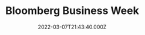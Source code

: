 ---
collection_archive: false
collection_awards: []
collection_category:
  - Editorial
  - Reportage
  - Color
  - Environments
collection_content: >-
  Forty years ago, when baby boomers were starting families, Wall Street
  invented a new field of financial engineering to turn giant pools of capital
  into loans for consumers. This time around, it was the boomers’ kids who were
  settling down, but a shortage of housing combined with stagnant wages and more
  stringent lending standards was pushing ownership out of reach for young
  families. So Wall Street built a new machine, one that collected rental income
  and packaged it into a different kind of revenue stream for institutional
  investors.⁠


  In this version of the story, there aren’t enough rentals for families who
  want to live in a good neighborhood but can’t afford a down payment.⁠ ⁠


  Tenant rights advocates have described Wall Street landlords as mass evictors,
  and conservative pundits such as Fox News’ Tucker Carlson have blasted them
  for crowding regular homebuyers out of the market, warning that the very fate
  of the republic is at stake. Democrats have been in agreement with this
  sentiment. The Biden administration has argued that big investors are making
  it hard for families to participate in a crucial part of the American dream.⁠


  These aren’t merely symbolic concerns. Home equity represents a huge portion
  of wealth in the U.S., especially for moderate-income families that have few
  other opportunities to use borrowed money to invest in assets that can rise in
  value over time. Price appreciation lets owners accrue wealth and then tap
  their equity when they have a large or unexpected expense.
collection_cover: 'https://d1sf55qlb7p6hz.cloudfront.net/rent_cover-1.jpg'
collection_cover_mobile: 'https://d1sf55qlb7p6hz.cloudfront.net/rent_vertical-cover-1.jpg'
collection_description: >-
  Wall Street is buying starter homes to quietly become America’s landlord,
  promoting a new vision of the America dream: paying rent. Pictured is a
  topographical study of homes from Progress Residential, one of the biggest
  Wall Street landlords in the country.
collection_description_alignment: center
collection_exhibition: []
collection_filter: Commissioned + Stock
collection_hidden: false
collection_meta: The Rent is too Damn High
collection_meta_2: ''
collection_press: []
collection_preview:
  - 'https://d1sf55qlb7p6hz.cloudfront.net/rent_4x3-6.jpg'
  - 'https://d1sf55qlb7p6hz.cloudfront.net/rent_4x3-1.jpg'
  - 'https://d1sf55qlb7p6hz.cloudfront.net/rent_4x3-3.jpg'
  - 'https://d1sf55qlb7p6hz.cloudfront.net/rent_4x3-4.jpg'
  - 'https://d1sf55qlb7p6hz.cloudfront.net/rent_4x3-5.jpg'
cover_image: ''
date: 2022-03-07T21:43:40.000Z
hide_footer: false
layout: blocks
navigation_theme: white
px_extra: true
row_alignment: between
slug: bloomberg-rent
theme_color: '#C6E3FF'
theme_color_all_works: ''
title: Bloomberg Business Week
seo:
  meta_description: ''
  meta_title: ''
collection_blocks:
  - _bookshop_name: collections/media-row-start
    row_alignment: between
  - _bookshop_name: collections/media-element
    align_y: ''
    block: media-element
    caption: ''
    color: '#F2E5F9'
    image: 'https://d1sf55qlb7p6hz.cloudfront.net/rent-1.jpg'
    margin_left: '15'
    margin_right: ''
    margin_y: '100'
    width: '70'
  - _bookshop_name: collections/media-row
    row_alignment: between
  - _bookshop_name: collections/media-element
    align_y: ''
    block: media-element
    caption: ''
    color: '#E1F0FB'
    image: 'https://d1sf55qlb7p6hz.cloudfront.net/rent-2.jpg'
    margin_left: '5'
    margin_right: ''
    margin_y: '400'
    width: '50'
  - _bookshop_name: collections/media-element
    align_y: ''
    block: media-element
    caption: ''
    color: '#FBF4E3'
    image: 'https://d1sf55qlb7p6hz.cloudfront.net/rent-3.jpg'
    margin_left: '0'
    margin_right: '5'
    margin_y: '100'
    width: '33'
  - _bookshop_name: collections/media-row
    row_alignment: between
  - _bookshop_name: collections/media-element
    align_y: ''
    block: media-element
    caption: ''
    color: '#FBE4E4'
    image: 'https://d1sf55qlb7p6hz.cloudfront.net/rent-4.jpg'
    margin_left: '10'
    margin_right: ''
    margin_y: '100'
    width: '60'
  - _bookshop_name: collections/media-element
    align_y: ''
    block: media-element
    caption: ''
    color: '#FDF6D3'
    image: 'https://d1sf55qlb7p6hz.cloudfront.net/rent-5.jpg'
    margin_left: '0'
    margin_right: '5'
    margin_y: '700'
    width: '20'
  - _bookshop_name: collections/media-row
    row_alignment: between
  - _bookshop_name: collections/media-element
    align_y: ''
    block: media-element
    caption: ''
    color: '#EEE3F4'
    image: 'https://d1sf55qlb7p6hz.cloudfront.net/rent-6.jpg'
    margin_left: '20'
    margin_right: '0'
    margin_y: '100'
    width: '66'
  - _bookshop_name: collections/media-row
    row_alignment: between
  - _bookshop_name: collections/media-element
    align_y: ''
    block: media-element
    caption: ''
    color: '#E6FFFC'
    image: 'https://d1sf55qlb7p6hz.cloudfront.net/rent-11.jpg'
    margin_left: '40'
    margin_right: '0'
    margin_y: '100'
    width: '33'
  - _bookshop_name: collections/media-row
    row_alignment: between
  - _bookshop_name: collections/media-element
    align_y: ''
    block: media-element
    caption: ''
    color: '#F7EFDB'
    image: 'https://d1sf55qlb7p6hz.cloudfront.net/rent-7.jpg'
    margin_left: '5'
    margin_right: ''
    margin_y: '100'
    width: '50'
  - _bookshop_name: collections/media-element
    align_y: ''
    block: media-element
    caption: ''
    color: '#FFE7E7'
    image: 'https://d1sf55qlb7p6hz.cloudfront.net/rent-15.jpg'
    margin_left: '0'
    margin_right: '15'
    margin_y: '200'
    width: '25'
  - _bookshop_name: collections/media-row
    row_alignment: between
  - _bookshop_name: collections/media-element
    align_y: ''
    block: media-element
    caption: ''
    color: '#D8FDDA'
    image: 'https://d1sf55qlb7p6hz.cloudfront.net/rent-10.jpg'
    margin_left: '25'
    margin_right: '0'
    margin_y: '100'
    width: '45'
  - _bookshop_name: collections/media-row
    row_alignment: between
  - _bookshop_name: collections/media-element
    align_y: ''
    block: media-element
    caption: ''
    color: '#FFF0E0'
    image: 'https://d1sf55qlb7p6hz.cloudfront.net/rent-8.jpg'
    margin_left: '65'
    margin_right: '0'
    margin_y: '100'
    width: '20'
  - _bookshop_name: collections/media-row
    row_alignment: between
  - _bookshop_name: collections/media-element
    align_y: ''
    block: media-element
    caption: ''
    color: '#FFE3FE'
    image: 'https://d1sf55qlb7p6hz.cloudfront.net/rent-12.jpg'
    margin_left: '45'
    margin_right: '0'
    margin_y: '100'
    width: '33'
  - _bookshop_name: collections/media-row
    row_alignment: between
  - _bookshop_name: collections/media-row
    row_alignment: between
  - _bookshop_name: collections/media-element
    align_y: ''
    block: media-element
    caption: ''
    color: '#E6FEFD'
    image: 'https://d1sf55qlb7p6hz.cloudfront.net/rent-13.jpg'
    margin_left: '15'
    margin_right: ''
    margin_y: '100'
    width: '45'
  - _bookshop_name: collections/media-row
    row_alignment: between
  - _bookshop_name: collections/media-element
    align_y: ''
    block: media-element
    caption: ''
    color: '#FFE4E4'
    image: 'https://d1sf55qlb7p6hz.cloudfront.net/rent-14.jpg'
    margin_left: '30'
    margin_right: ''
    margin_y: '100'
    width: '66'
  - _bookshop_name: collections/media-row
    row_alignment: between
---